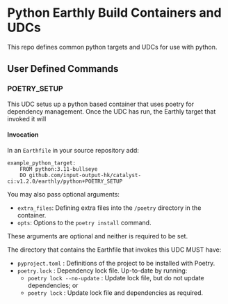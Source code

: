 # Python Earthly Build Containers and UDCs

This repo defines common python targets and UDCs for use with python.

## User Defined Commands

### POETRY_SETUP

This UDC setus up a python based container that uses poetry for dependency management.
Once the UDC has run, the Earthly target that invoked it will

#### Invocation

In an `Earthfile` in your source repository add:

```Earthfile
example_python_target:
    FROM python:3.11-bullseye
    DO github.com/input-output-hk/catalyst-ci:v1.2.0/earthly/python+POETRY_SETUP
```

You may also pass optional arguments:

* `extra_files`: Defining extra files into the `/poetry` directory in the container.
* `opts`: Options to the `poetry install` command.

These arguments are optional and neither is required to be set.

The directory that contains the Earthfile that invokes this UDC MUST have:

* `pyproject.toml` : Definitions of the project to be installed with Poetry.
* `poetry.lock` : Dependency lock file.
  Up-to-date by running:
  * `poetry lock --no-update` : Update lock file, but do not update dependencies; or
  * `poetry lock` : Update lock file and dependencies as required.
